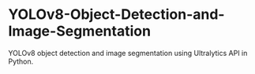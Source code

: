 # YOLOv8-Object-Detection-and-Image-Segmentation
YOLOv8 object detection and image segmentation using Ultralytics API in Python.
